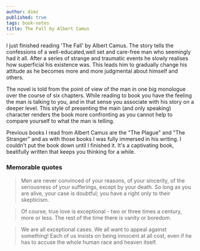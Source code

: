 ```yaml
---
author: dimz
published: true
tags: book-notes
title: The Fall by Albert Camus
---
```


I just finished reading 'The Fall' by Albert Camus. The story tells the confessions of a well-educated,well set and care-free man who seemingly had it all. After a series of strange and traumatic events he slowly realises how superficial his existence was. This leads him to gradually change his attitude as he becomes more and more judgmental about himself and others.

The novel is told from the point of view of the man in one big monologue over the course of six chapters. While reading to book you have the feeling the man is talking to you, and in that sense you associate with his story on a deeper level. This style of presenting the main (and only speaking) character renders the book more confronting as you cannot help to compare yourself to what the man is telling. 

Previous books I read from Albert Camus are the "The Plague" and "The Stranger" and as with those books I was fully immersed in his writing. I couldn't put the book down until I finished it. It's a captivating book, beatifully written that keeps you thinking for a while.

### Memorable quotes

> Men are never convinced of your reasons, of your sincerity, of the seriousness of your sufferings, except by your death. So long as you are alive, your case is doubtful; you have a right only to their skepticism.

> Of course, true love is exceptional - two or three times a century, more or less. The rest of the time there is vanity or boredom.

> We are all exceptional cases. We all want to appeal against something! Each of us insists on being innocent at all cost, even if he has to accuse the whole human race and heaven itself.